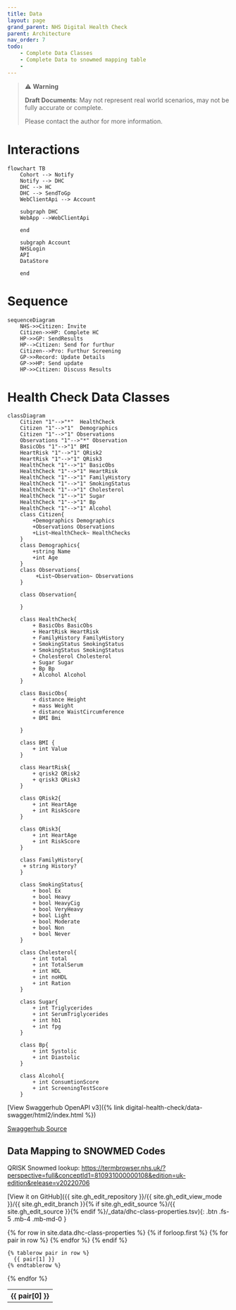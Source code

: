 ```yaml
---
title: Data
layout: page
grand_parent: NHS Digital Health Check
parent: Architecture
nav_order: 7
todo:
    - Complete Data Classes
    - Complete Data to snowmed mapping table
    - 
---
```


> ⚠️ **Warning**
>  
> **Draft Documents**: May not represent real world scenarios, may not be fully accurate or complete.
>
> Please contact the author for more information.


# Interactions
```mermaid!
flowchart TB
    Cohort --> Notify
    Notify --> DHC
    DHC --> HC
    DHC --> SendToGp
    WebClientApi --> Account

    subgraph DHC
    WebApp -->WebClientApi
    
    end

    subgraph Account
    NHSLogin
    API
    DataStore

    end
```
# Sequence
```mermaid!
sequenceDiagram
    NHS->>Citizen: Invite
    Citizen->>HP: Complete HC
    HP->>GP: SendResults
    HP-->Citizen: Send for furthur
    Citizen-->Pro: Furthur Screening
    GP->>Record: Update Details
    GP->>HP: Send update
    HP->>Citizen: Discuss Results
```

# Health Check Data Classes
```mermaid!
classDiagram
    Citizen "1"-->"*"  HealthCheck
    Citizen "1"-->"1"  Demographics
    Citizen "1"-->"1" Observations
    Observations "1"-->"*" Observation
    BasicObs "1"-->"1" BMI
    HeartRisk "1"-->"1" QRisk2
    HeartRisk "1"-->"1" QRisk3
    HealthCheck "1"-->"1" BasicObs
    HealthCheck "1"-->"1" HeartRisk
    HealthCheck "1"-->"1" FamilyHistory
    HealthCheck "1"-->"1" SmokingStatus
    HealthCheck "1"-->"1" Cholesterol
    HealthCheck "1"-->"1" Sugar
    HealthCheck "1"-->"1" Bp
    HealthCheck "1"-->"1" Alcohol
    class Citizen{
        +Demographics Demographics
        +Observations Observations
        +List~HealthCheck~ HealthChecks
    }
    class Demographics{
        +string Name
        +int Age
    }
    class Observations{
         +List~Observation~ Observations
    }
    
    class Observation{
        
    }

    class HealthCheck{
        + BasicObs BasicObs
        + HeartRisk HeartRisk
        + FamilyHistory FamilyHistory
        + SmokingStatus SmokingStatus
        + SmokingStatus SmokingStatus
        + Cholesterol Cholesterol
        + Sugar Sugar      
        + Bp Bp  
        + Alcohol Alcohol
    }

    class BasicObs{
        + distance Height
        + mass Weight
        + distance WaistCircumference
        + BMI Bmi

    }

    class BMI {
        + int Value
    }

    class HeartRisk{
        + qrisk2 QRisk2
        + qrisk3 QRisk3
    }

    class QRisk2{
        + int HeartAge
        + int RiskScore
    }

    class QRisk3{
        + int HeartAge
        + int RiskScore
    }    

    class FamilyHistory{
     + string History?
    }   

    class SmokingStatus{
        + bool Ex
        + bool Heavy
        + bool HeavyCig
        + bool VeryHeavy
        + bool Light
        + bool Moderate
        + bool Non
        + bool Never
    }

    class Cholesterol{
        + int total
        + int TotalSerum
        + int HDL
        + int noHDL
        + int Ration
    }

    class Sugar{
        + int Triglycerides
        + int SerumTriglycerides
        + int hb1
        + int fpg
    }

    class Bp{
        + int Systolic
        + int Diastolic
    }

    class Alcohol{
        + int ConsumtionScore
        + int ScreeningTestScore
    }

```

[View Swaggerhub OpenAPI v3]({% link digital-health-check/data-swagger/html2/index.html %})

[Swaggerhub Source](https://app.swaggerhub.com/apis/RossBugginsNHS/hc1/v0.1#/)

## Data Mapping to SNOWMED Codes

QRISK Snowmed lookup: https://termbrowser.nhs.uk/?perspective=full&conceptId1=810931000000108&edition=uk-edition&release=v20220706


[View it on GitHub]({{ site.gh_edit_repository }}/{{ site.gh_edit_view_mode }}/{{ site.gh_edit_branch }}{% if site.gh_edit_source %}/{{ site.gh_edit_source }}{% endif %}/_data/dhc-class-properties.tsv){: .btn .fs-5 .mb-4 .mb-md-0 }

<table>
  {% for row in site.data.dhc-class-properties  %}
    {% if forloop.first %}
    <tr>
      {% for pair in row %}
        <th>{{ pair[0] }}</th>
      {% endfor %}
    </tr>
    {% endif %}

    {% tablerow pair in row %}
      {{ pair[1] }}
    {% endtablerow %}
  {% endfor %}
</table>